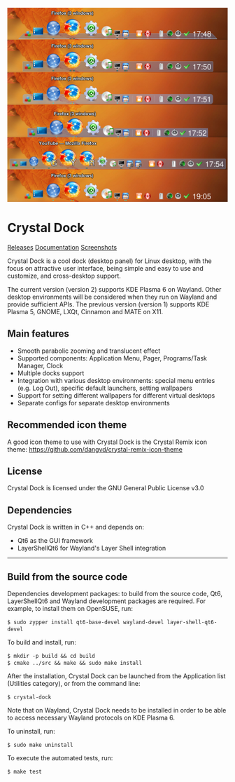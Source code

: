 ![Crystal Dock](https://github.com/dangvd/crystal-dock/raw/main/images/crystal-dock.jpg)

# Crystal Dock

[Releases](https://github.com/dangvd/crystal-dock/releases)
[Documentation](https://github.com/dangvd/crystal-dock/wiki/Documentation)
[Screenshots](https://github.com/dangvd/crystal-dock/wiki/Screenshots)

Crystal Dock is a cool dock (desktop panel) for Linux desktop, with the focus on attractive user interface, being simple and easy to use and customize, and cross-desktop support.

The current version (version 2) supports KDE Plasma 6 on Wayland. Other desktop environments will be considered when they run on Wayland and provide sufficient APIs. The previous version (version 1) supports KDE Plasma 5, GNOME, LXQt, Cinnamon and MATE on X11.

## Main features

- Smooth parabolic zooming and translucent effect
- Supported components: Application Menu, Pager, Programs/Task Manager, Clock
- Multiple docks support
- Integration with various desktop environments: special menu entries (e.g. Log Out), specific default launchers, setting wallpapers
- Support for setting different wallpapers for different virtual desktops
- Separate configs for separate desktop environments

## Recommended icon theme

A good icon theme to use with Crystal Dock is the Crystal Remix icon theme: https://github.com/dangvd/crystal-remix-icon-theme

## License

Crystal Dock is licensed under the GNU General Public License v3.0

## Dependencies

Crystal Dock is written in C++ and depends on:
- Qt6 as the GUI framework
- LayerShellQt6 for Wayland's Layer Shell integration

---

## Build from the source code

Dependencies development packages: to build from the source code, Qt6, LayerShellQt6 and Wayland development packages are required.
For example, to install them on OpenSUSE, run:

```
$ sudo zypper install qt6-base-devel wayland-devel layer-shell-qt6-devel
```

To build and install, run:
```
$ mkdir -p build && cd build
$ cmake ../src && make && sudo make install
```

After the installation, Crystal Dock can be launched from the Application list (Utilities category), or from the command line:
```
$ crystal-dock
```

Note that on Wayland, Crystal Dock needs to be installed in order to be able to access necessary Wayland protocols on KDE Plasma 6.

To uninstall, run:
```
$ sudo make uninstall
```

To execute the automated tests, run:
```
$ make test
```

